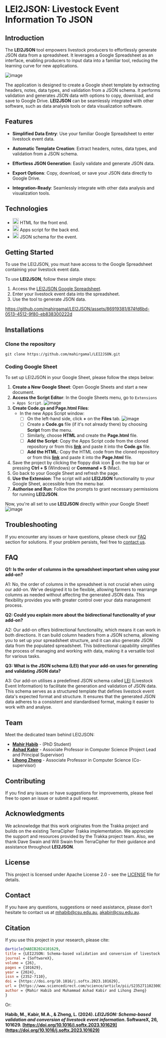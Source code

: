 
# LEI2JSON: Livestock Event Information To JSON

## Introduction

The **LEI2JSON** tool empowers livestock producers to effortlessly generate JSON data from a spreadsheet. It leverages a Google Spreadsheet as an interface, enabling producers to input data into a familiar tool, reducing the learning curve for new applications.

![image](https://github.com/mahirgamal/LEI2JSON/assets/86919381/09588795-798b-4b78-85af-09636a8a27ab)

The application is designed to create a Google sheet template by extracting headers, notes, data types, and validation from a JSON schema. It performs validation and generates JSON data with options to copy, download, and save to Google Drive. **LEI2JSON** can be seamlessly integrated with other software, such as data analysis tools or data visualization software.

## Features

- **Simplified Data Entry**: Use your familiar Google Spreadsheet to enter livestock event data.

- **Automatic Template Creation**: Extract headers, notes, data types, and validation from a JSON schema.

- **Effortless JSON Generation**: Easily validate and generate JSON data.

- **Export Options**: Copy, download, or save your JSON data directly to Google Drive.

- **Integration-Ready**: Seamlessly integrate with other data analysis and visualization tools.

## Technologies

- <img src="https://www.iconpacks.net/icons/2/free-html-icon-1467-thumb.png" alt="HTML Icon" width="20"> HTML for the front end.
- <img src="https://cdn-icons-png.flaticon.com/512/2965/2965300.png" alt="JavaScript Icon" width="20"> Apps script for the back end.
- <img src="https://w7.pngwing.com/pngs/124/578/png-transparent-json-computer-icons-jar-jar-angle-text-rectangle-thumbnail.png" alt="JSON Schema Icon" width="20"> JSON schema for the event.


## Getting Started
To use the LEI2JSON, you must have access to the Google Spreadsheet containing your livestock event data.

To use **LEI2JSON**, follow these simple steps:
1. Access the [LEI2JSON Google Spreadsheet][LEI2JSON].
2. Enter your livestock event data into the spreadsheet.
3. Use the tool to generate JSON data.

https://github.com/mahirgamal/LEI2JSON/assets/86919381/874fd6bd-0513-4512-9f80-eb838300222d

## Installations

### Clone the repository
    git clone https://github.com/mahirgamal/LEI2JSON.git

### Coding Google Sheet

To set up LEI2JSON in your Google Sheet, please follow the steps below:
1. **Create a New Google Sheet**: Open Google Sheets and start a new document.
2. **Access the Script Editor**: In the Google Sheets menu, go to `Extensions > Apps Script`.
![image](https://github.com/mahirgamal/LEI2JSON/assets/86919381/eb49db32-4220-4233-9a96-6b5999169f67)
3. **Create Code.gs and Page.html Files**:
   - In the new Apps Script window:
	 - [ ] On the left-hand side, click **$+$** on the **Files** tab.
![image](https://github.com/mahirgamal/LEI2JSON/assets/86919381/d0a284c6-669c-4d71-b47d-bb8b03771c36)
	 - [ ] Create a **Code.gs** file (if it's not already there) by choosing **Script** from the menu.
	 - [ ] Similarly, choose **HTML** and create the **Page.html** file.
	 - [ ] **Add the Script**: Copy the Apps Script code from the cloned repository or from this  **[link][JavaScript]** and paste it into the **Code.gs** file.
	 - [ ] **Add the HTML**: Copy the HTML code from the cloned repository or from this  **[link][html]** and paste it into the **Page.html** file.
4. Save the project by clicking the floppy disk icon 💾 on the top bar or pressing **Ctrl + S** (Windows) or **Command + S** (Mac).
5. Go back to your Google Sheet and refresh the page.
6. **Use the Extension**: The script will add **LEI2JSON** functionality to your Google Sheet, accessible from the menu bar.
7. **Authorise and Run**: Follow the prompts to grant necessary permissions for running **LEI2JSON**.

Now, you're all set to use **LEI2JSON** directly within your Google Sheet!
![image](https://github.com/mahirgamal/LEI2JSON/assets/86919381/4bce8c04-db0a-4797-aaf5-790c9f283fac)
## Troubleshooting
If you encounter any issues or have questions, please check our [FAQ](#FAQ) section for solutions. If your problem persists, feel free to [contact us](#Contact).

## FAQ
**Q1: Is the order of columns in the spreadsheet important when using your add-on?**

A1: No, the order of columns in the spreadsheet is not crucial when using our add-on. We've designed it to be flexible, allowing farmers to rearrange columns as needed without affecting the generated JSON data. This flexibility provides you with greater control over your data management process.

**Q2: Could you explain more about the bidirectional functionality of your add-on?**

A2: Our add-on offers bidirectional functionality, which means it can work in both directions. It can build column headers from a JSON schema, allowing you to set up your spreadsheet structure, and it can also generate JSON data from the populated spreadsheet. This bidirectional capability simplifies the process of managing and working with data, making it a versatile tool for various tasks.

**Q3: What is the JSON schema (LEI) that your add-on uses for generating and validating JSON data?**

A3: Our add-on utilises a predefined JSON schema called [LEI](https://github.com/mahirgamal/LEI-schema) (Livestock Event Information) to facilitate the generation and validation of JSON data. This schema serves as a structured template that defines livestock event data's expected format and structure. It ensures that the generated JSON data adheres to a consistent and standardised format, making it easier to work with and analyse.

## Team

Meet the dedicated team behind LEI2JSON:

- [**Mahir Habib**](https://researchoutput.csu.edu.au/en/persons/mahir-habib) - (PhD Student)
- [**Ashad Kabir**](https://researchoutput.csu.edu.au/en/persons/akabircsueduau) - Associate Professor in Computer Science (Project Lead and Principal Supervisor)
- [**Lihong Zheng**](https://researchoutput.csu.edu.au/en/persons/lzhengcsueduau) - Associate Professor in Computer Science (Co-supervisor)

## Contributing
If you find any issues or have suggestions for improvements, please feel free to open an issue or submit a pull request.

## Acknowledgments
We acknowledge that this work originates from the Trakka project and builds on the existing TerraCipher Trakka implementation. We appreciate the support and resources provided by the Trakka project team. Also, we thank Dave Swain and Will Swain from TerraCipher for their guidance and assistance throughout **LEI2JSON**.


## License
This project is licensed under Apache License 2.0 - see the [LICENSE][lic] file for details.

## Contact
If you have any questions, suggestions or need assistance, please don't hesitate to contact us at mhabib@csu.edu.au, akabir@csu.edu.au.

## Citation

If you use this project in your research, please cite:

```bibtex
@article{HABIB2024101629,
title = {LEI2JSON: Schema-based validation and conversion of livestock event information},
journal = {SoftwareX},
volume = {26},
pages = {101629},
year = {2024},
issn = {2352-7110},
doi = {https://doi.org/10.1016/j.softx.2023.101629},
url = {https://www.sciencedirect.com/science/article/pii/S2352711023003254},
author = {Mahir Habib and Muhammad Ashad Kabir and Lihong Zheng}
}
```
Or:

**Habib, M., Kabir, M.A., & Zheng, L. (2024). _LEI2JSON: Schema-based validation and conversion of livestock event information_. SoftwareX, 26, 101629. [https://doi.org/10.1016/j.softx.2023.101629](https://doi.org/10.1016/j.softx.2023.101629)**

[//]: #
  [LEI2JSON]:  <https://docs.google.com/spreadsheets/d/1bY8gVCLbVUoGXgYd5DosBFXTjOZqGR4kK8yUstpqIBs/edit#gid=0>
  [lic]: <https://github.com/mahirgamal/LEI2JSON/blob/main/LICENSE>
  [html]: <https://github.com/mahirgamal/LEI2JSON/blob/main/src/Page.html>
  [JavaScript]: <https://github.com/mahirgamal/LEI2JSON/blob/main/src/Code.gs>
 
